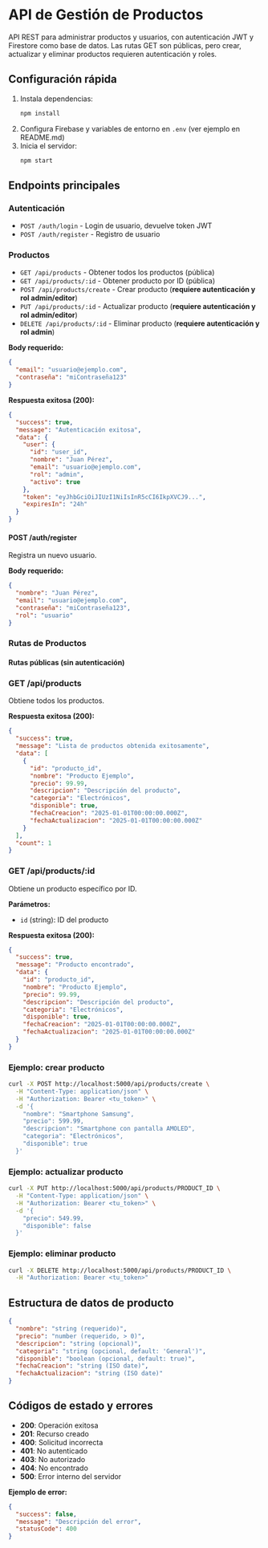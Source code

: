 
# API de Gestión de Productos

API REST para administrar productos y usuarios, con autenticación JWT y Firestore como base de datos. Las rutas GET son públicas, pero crear, actualizar y eliminar productos requieren autenticación y roles.


## Configuración rápida

1. Instala dependencias:
   ```bash
   npm install
   ```
2. Configura Firebase y variables de entorno en `.env` (ver ejemplo en README.md)
3. Inicia el servidor:
   ```bash
   npm start
   ```


## Endpoints principales

### Autenticación
- `POST /auth/login` - Login de usuario, devuelve token JWT
- `POST /auth/register` - Registro de usuario

### Productos
- `GET /api/products` - Obtener todos los productos (pública)
- `GET /api/products/:id` - Obtener producto por ID (pública)
- `POST /api/products/create` - Crear producto (**requiere autenticación y rol admin/editor**)
- `PUT /api/products/:id` - Actualizar producto (**requiere autenticación y rol admin/editor**)
- `DELETE /api/products/:id` - Eliminar producto (**requiere autenticación y rol admin**)

**Body requerido:**
```json
{
  "email": "usuario@ejemplo.com",
  "contraseña": "miContraseña123"
}
```

**Respuesta exitosa (200):**
```json
{
  "success": true,
  "message": "Autenticación exitosa",
  "data": {
    "user": {
      "id": "user_id",
      "nombre": "Juan Pérez",
      "email": "usuario@ejemplo.com",
      "rol": "admin",
      "activo": true
    },
    "token": "eyJhbGciOiJIUzI1NiIsInR5cCI6IkpXVCJ9...",
    "expiresIn": "24h"
  }
}
```

#### POST /auth/register
Registra un nuevo usuario.

**Body requerido:**
```json
{
  "nombre": "Juan Pérez",
  "email": "usuario@ejemplo.com",
  "contraseña": "miContraseña123",
  "rol": "usuario"
}
```

### Rutas de Productos

#### Rutas públicas (sin autenticación)

### GET /api/products
Obtiene todos los productos.

**Respuesta exitosa (200):**
```json
{
  "success": true,
  "message": "Lista de productos obtenida exitosamente",
  "data": [
    {
      "id": "producto_id",
      "nombre": "Producto Ejemplo",
      "precio": 99.99,
      "descripcion": "Descripción del producto",
      "categoria": "Electrónicos",
      "disponible": true,
      "fechaCreacion": "2025-01-01T00:00:00.000Z",
      "fechaActualizacion": "2025-01-01T00:00:00.000Z"
    }
  ],
  "count": 1
}
```

### GET /api/products/:id
Obtiene un producto específico por ID.

**Parámetros:**
- `id` (string): ID del producto

**Respuesta exitosa (200):**
```json
{
  "success": true,
  "message": "Producto encontrado",
  "data": {
    "id": "producto_id",
    "nombre": "Producto Ejemplo",
    "precio": 99.99,
    "descripcion": "Descripción del producto",
    "categoria": "Electrónicos",
    "disponible": true,
    "fechaCreacion": "2025-01-01T00:00:00.000Z",
    "fechaActualizacion": "2025-01-01T00:00:00.000Z"
  }
}
```


### Ejemplo: crear producto
```bash
curl -X POST http://localhost:5000/api/products/create \
  -H "Content-Type: application/json" \
  -H "Authorization: Bearer <tu_token>" \
  -d '{
    "nombre": "Smartphone Samsung",
    "precio": 599.99,
    "descripcion": "Smartphone con pantalla AMOLED",
    "categoria": "Electrónicos",
    "disponible": true
  }'
```


### Ejemplo: actualizar producto
```bash
curl -X PUT http://localhost:5000/api/products/PRODUCT_ID \
  -H "Content-Type: application/json" \
  -H "Authorization: Bearer <tu_token>" \
  -d '{
    "precio": 549.99,
    "disponible": false
  }'
```


### Ejemplo: eliminar producto
```bash
curl -X DELETE http://localhost:5000/api/products/PRODUCT_ID \
  -H "Authorization: Bearer <tu_token>"
```


## Estructura de datos de producto
```json
{
  "nombre": "string (requerido)",
  "precio": "number (requerido, > 0)",
  "descripcion": "string (opcional)",
  "categoria": "string (opcional, default: 'General')",
  "disponible": "boolean (opcional, default: true)",
  "fechaCreacion": "string (ISO date)",
  "fechaActualizacion": "string (ISO date)"
}
```


## Códigos de estado y errores

- **200**: Operación exitosa
- **201**: Recurso creado
- **400**: Solicitud incorrecta
- **401**: No autenticado
- **403**: No autorizado
- **404**: No encontrado
- **500**: Error interno del servidor

**Ejemplo de error:**
```json
{
  "success": false,
  "message": "Descripción del error",
  "statusCode": 400
}
```